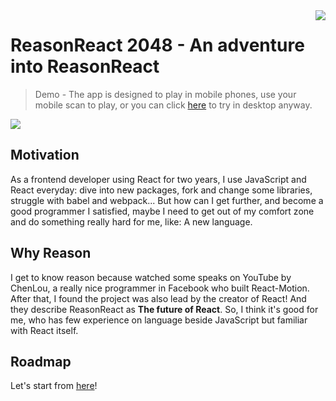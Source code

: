 <img src="http://makeupforever.oss-cn-hangzhou.aliyuncs.com/qr.png" align="right" />

# ReasonReact 2048 - An adventure into ReasonReact
> Demo - The app is designed to play in mobile phones, use your mobile scan to play, or you can click [here](https://liu9293.github.io/reason-react-2048/) to try in desktop anyway.

<img src="https://raw.githubusercontent.com/LIU9293/reason-react-2048/master/demo.webm" align="center" />

## Motivation
As a frontend developer using React for two years, I use JavaScript and React everyday: dive into new packages, fork and change some libraries, struggle with babel and webpack... But how can I get further, and become a good programmer I satisfied, maybe I need to get out of my comfort zone and do something really hard for me, like: A new language.

## Why Reason
I get to know reason because watched some speaks on YouTube by ChenLou, a really nice programmer in Facebook who built React-Motion. After that, I found the project was also lead by the creator of React! And they describe ReasonReact as **The future of React**. So, I think it's good for me, who has few experience on language beside JavaScript but familiar with React itself.

## Roadmap
Let's start from [here](https://github.com/LIU9293/reason-react-2048/blob/master/roadmap/day1.md)!
